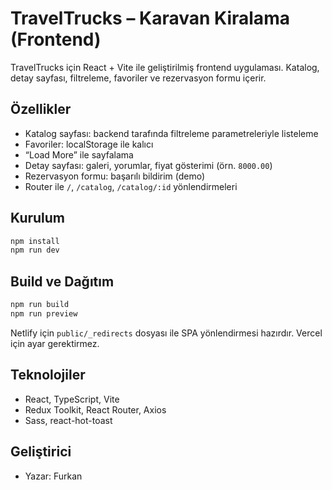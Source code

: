 # TravelTrucks – Karavan Kiralama (Frontend)

TravelTrucks için React + Vite ile geliştirilmiş frontend uygulaması. Katalog, detay sayfası, filtreleme, favoriler ve rezervasyon formu içerir.

## Özellikler

- Katalog sayfası: backend tarafında filtreleme parametreleriyle listeleme
- Favoriler: localStorage ile kalıcı
- “Load More” ile sayfalama
- Detay sayfası: galeri, yorumlar, fiyat gösterimi (örn. `8000.00`)
- Rezervasyon formu: başarılı bildirim (demo)
- Router ile `/`, `/catalog`, `/catalog/:id` yönlendirmeleri

## Kurulum

```bash
npm install
npm run dev
```

## Build ve Dağıtım

```bash
npm run build
npm run preview
```

Netlify için `public/_redirects` dosyası ile SPA yönlendirmesi hazırdır. Vercel için ayar gerektirmez.

## Teknolojiler

- React, TypeScript, Vite
- Redux Toolkit, React Router, Axios
- Sass, react-hot-toast

## Geliştirici

- Yazar: Furkan
